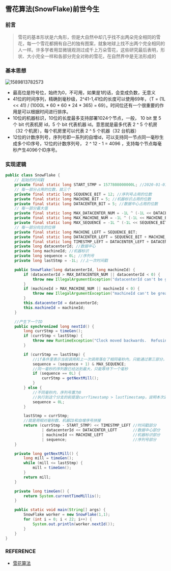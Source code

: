 ## 雪花算法(SnowFlake)前世今生

### 前言

>  雪花的基本形状是六角形，但是大自然中却几乎找不出两朵完全相同的雪花，每一个雪花都拥有自己的独有图案，就象地球上找不出两个完全相同的人一样。许多学者用显微镜观测过成千上万朵雪花，这些研究最后表明，形状、大小完全一样和各部分完全对称的雪花，在自然界中是无法形成的 

### 基本思想

![1589813782573](D:\Dev\SrcCode\geek-algorithm-leetcode\src\main\leetcode_manuscripts\other\雪花算法(SnowFlake)前世今生.assets\1589813782573.png)
- 最高位是符号位，始终为0，不可用，如果是1的话，会变成负数，无意义
- 41位的时间序列，精确到毫秒级，2^41-1,41位的长度可以使用69年，（T = (1L << 41) / (1000L * 60 * 60 * 24 * 365) = 69）。时间位还有一个很重要的作用是可以根据时间进行排序。
- 10位的机器标识，10位的长度最多支持部署1024个节点，一般， 10 bit 里 5 个 bit 代表机房 id，5 个 bit 代表机器 id。意思就是最多代表 2 ^ 5 个机房（32 个机房），每个机房里可以代表 2 ^ 5 个机器（32 台机器） 
- 12位的计数序列号，序列号即一系列的自增id，可以支持同一节点同一毫秒生成多个ID序号，12位的计数序列号， 2 ^ 12 - 1 = 4096 ，支持每个节点每毫秒产生4096个ID序号。

### 实现逻辑

```java
public class SnowFlake {
    // 起始的时间戳
    private final static long START_STMP = 1577808000000L; //2020-01-01
    // 每一部分占用的位数，就三个
    private final static long SEQUENCE_BIT = 12; //序列号占用的位数
    private final static long MACHINE_BIT = 5; //机器标识占用的位数
    private final static long DATACENTER_BIT = 5; //数据中心占用的位数
    // 每一部分最大值
    private final static long MAX_DATACENTER_NUM = -1L ^ (-1L << DATACENTER_BIT);
    private final static long MAX_MACHINE_NUM = -1L ^ (-1L << MACHINE_BIT);
    private final static long MAX_SEQUENCE = -1L ^ (-1L << SEQUENCE_BIT);
    // 每一部分向左的位移
    private final static long MACHINE_LEFT = SEQUENCE_BIT;
    private final static long DATACENTER_LEFT = SEQUENCE_BIT + MACHINE_BIT;
    private final static long TIMESTMP_LEFT = DATACENTER_LEFT + DATACENTER_BIT;
    private long datacenterId; //数据中心
    private long machineId; //机器标识
    private long sequence = 0L; //序列号
    private long lastStmp = -1L; //上一次时间戳

    public SnowFlake(long datacenterId, long machineId) {
        if (datacenterId > MAX_DATACENTER_NUM || datacenterId < 0) {
            throw new IllegalArgumentException("datacenterId can't be greater than MAX_DATACENTER_NUM or less than 0");
        }
        if (machineId > MAX_MACHINE_NUM || machineId < 0) {
            throw new IllegalArgumentException("machineId can't be greater than MAX_MACHINE_NUM or less than 0");
        }
        this.datacenterId = datacenterId;
        this.machineId = machineId;
    }

    //产生下一个ID
    public synchronized long nextId() {
        long currStmp = timeGen();
        if (currStmp < lastStmp) {
            throw new RuntimeException("Clock moved backwards.  Refusing to generate id");
        }

        if (currStmp == lastStmp) {
            //if条件里表示当前调用和上一次调用落在了相同毫秒内，只能通过第三部分，序列号自增来判断为唯一，所以+1.
            sequence = (sequence + 1) & MAX_SEQUENCE;
            //同一毫秒的序列数已经达到最大，只能等待下一个毫秒
            if (sequence == 0L) {
                currStmp = getNextMill();
            }
        } else {
            //不同毫秒内，序列号置为0
            //执行到这个分支的前提是currTimestamp > lastTimestamp，说明本次调用跟上次调用对比，已经不再同一个毫秒内了，这个时候序号可以重新回置0了。
            sequence = 0L;
        }

        lastStmp = currStmp;
        //就是用相对毫秒数、机器ID和自增序号拼接
        return (currStmp - START_STMP) << TIMESTMP_LEFT //时间戳部分
                | datacenterId << DATACENTER_LEFT       //数据中心部分
                | machineId << MACHINE_LEFT             //机器标识部分
                | sequence;                             //序列号部分
    }

    private long getNextMill() {
        long mill = timeGen();
        while (mill <= lastStmp) {
            mill = timeGen();
        }
        return mill;
    }

    private long timeGen() {
        return System.currentTimeMillis();
    }

    public static void main(String[] args) {
        SnowFlake worker = new SnowFlake(1,1);
        for (int i = 0; i < 22; i++) {
            System.out.println(worker.nextId());
        }
    }
}
```

### REFERENCE
- [雪花算法](https://www.cnblogs.com/Hollson/p/9116218.html)

